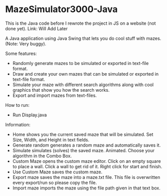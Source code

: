 # MazeSimulator3000-Java
This is the Java code before I rewrote the project in JS on a website (not done yet). Link: Will Add Later

A Java application using Java Swing that lets you do cool stuff with mazes. (Note: Very buggy).


Some features:
 - Randomly generate mazes to be simulated or exported in text-file format.
 - Draw and create your own mazes that can be simulated or exported in text-file format.
 - Simulate your maze with different search algorithms along with cool graphics that show you how the search works.
 - Export and import mazes from text-files.

How to run:
 - Run Display.java

Information:
 - Home shows you the current saved maze that will be simulated. Set Size, Width, and Height in text fields.
 - Generate random generates a random maze and automatically saves it.
 - Simulate simulates (solves) the saved maze. Animated. Choose your algorithm in the Combo Box.
 - Custom Maze opens the custom maze editor. Click on an empty square to place a wall. Click a wall to get rid of it. Right click for start and finish.
 - Use Custom Maze saves the custom maze.
 - Export maze saves the maze into a maze.txt file. This file is overwritten every export/run so please copy the file.
 - Import maze imports the maze using the file path given in that text box.
